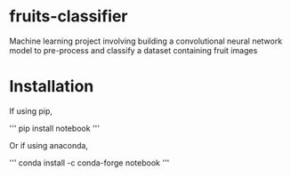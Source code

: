 # fruits-classifier
Machine learning project involving building a convolutional neural network model to pre-process and classify a dataset containing fruit images

# Installation
If using pip,

'''
pip install notebook
'''

Or if using anaconda,

'''
conda install -c conda-forge notebook
'''
